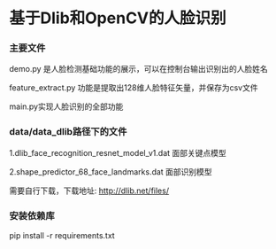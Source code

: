 # 基于Dlib和OpenCV的人脸识别 

### 主要文件
demo.py 是人脸检测基础功能的展示，可以在控制台输出识别出的人脸姓名

feature_extract.py 功能是提取出128维人脸特征矢量，并保存为csv文件

main.py实现人脸识别的全部功能


### data/data_dlib路径下的文件

1.dlib_face_recognition_resnet_model_v1.dat 面部关键点模型 

2.shape_predictor_68_face_landmarks.dat 面部识别模型

需要自行下载，下载地址: http://dlib.net/files/

### 安装依赖库
pip install -r requirements.txt
